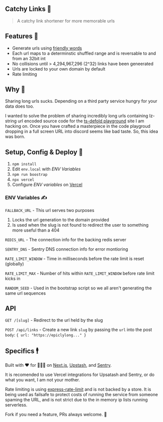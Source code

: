 ## Catchy Links 🔗
> A catchy link shortener for more memorable urls

## Features 🚀
- Generate urls using [friendly words](https://github.com/glitchdotcom/friendly-words)
- Each url maps to a determinstic shuffled range and is reversable to and from an 32bit int
- No collisions until > 4,294,967,296 (2^32) links have been geneerated
- Urls are locked to your own domain by default
- Rate limiting

## Why 🤷
Sharing long urls sucks. Depending on a third party service hungry for your data does too.  

I wanted to solve the problem of sharing incredibly long urls containing lz-string url encoded source code for the [ts-defold playground](https://ts-defold.dev/playground) site I am hacking on. Once you have crafted a masterpiece in the code playgroud dropping in a full screen URL into discord seems like bad taste. So, this idea was born.

## Setup, Config & Deploy 👷
1. `npm install`
2. Edit `env.local` with *ENV Variables*
3. `npm run boostrap`
4. `npx vercel`
5. Configure *ENV variables* on [Vercel](https://vercel.com/docs/environment-variables)

### ENV Variables ✍️
`FALLBACK_URL` - This url serves two purposes  
1. Locks the url generation to the domain provided
2. Is used when the slug is not found to redirect the user to something more useful than a 404


`REDIS_URL` - The connection info for the backing redis server  

`SENTRY_DNS` - Sentry DNS connection info for error montioring  

`RATE_LIMIT_WINDOW` - Time in milliseconds before the rate limit is reset (globally)  

`RATE_LIMIT_MAX` - Number of hits within `RATE_LIMIT_WINDOW` before rate limit kicks in

`RANDOM_SEED` - Used in the bootstrap script so we all aren't generating the same url sequences

## API
`GET`&nbsp;&nbsp;`/[slug]` - Redirect to the url held by the slug  

`POST`&nbsp;&nbsp;`/api/links` - Create a new link `slug` by passing the `url` into the post `body`: `{ url: "https://epiclylong..." }`  


## Specifics 🕴️
Built with ❤️ for 🧑‍🤝‍🧑 on [Next.js](https://nextjs.org), [Upstash](https://upstash.com), and [Sentry](https://sentry.io).  

It is recomended to use Vercel integrations for Upsatash and Sentry, or do what you want, I am not your mother.  

Rate limiting is using [express-rate-limit](https://www.npmjs.com/package/express-rate-limit) and is not backed by a store.
It is being used as failsafe to protect costs of running the service from someone spaming the URL, and is not strict due to the in memory ip lists running serverless.

Fork if you need a feature, PRs always welcome. 🍻
